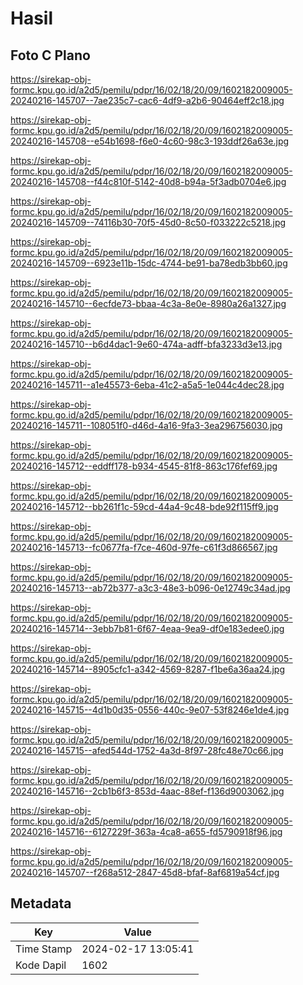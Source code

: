 # Hasil

## Foto C Plano

https://sirekap-obj-formc.kpu.go.id/a2d5/pemilu/pdpr/16/02/18/20/09/1602182009005-20240216-145707--7ae235c7-cac6-4df9-a2b6-90464eff2c18.jpg

https://sirekap-obj-formc.kpu.go.id/a2d5/pemilu/pdpr/16/02/18/20/09/1602182009005-20240216-145708--e54b1698-f6e0-4c60-98c3-193ddf26a63e.jpg

https://sirekap-obj-formc.kpu.go.id/a2d5/pemilu/pdpr/16/02/18/20/09/1602182009005-20240216-145708--f44c810f-5142-40d8-b94a-5f3adb0704e6.jpg

https://sirekap-obj-formc.kpu.go.id/a2d5/pemilu/pdpr/16/02/18/20/09/1602182009005-20240216-145709--74116b30-70f5-45d0-8c50-f033222c5218.jpg

https://sirekap-obj-formc.kpu.go.id/a2d5/pemilu/pdpr/16/02/18/20/09/1602182009005-20240216-145709--6923e11b-15dc-4744-be91-ba78edb3bb60.jpg

https://sirekap-obj-formc.kpu.go.id/a2d5/pemilu/pdpr/16/02/18/20/09/1602182009005-20240216-145710--6ecfde73-bbaa-4c3a-8e0e-8980a26a1327.jpg

https://sirekap-obj-formc.kpu.go.id/a2d5/pemilu/pdpr/16/02/18/20/09/1602182009005-20240216-145710--b6d4dac1-9e60-474a-adff-bfa3233d3e13.jpg

https://sirekap-obj-formc.kpu.go.id/a2d5/pemilu/pdpr/16/02/18/20/09/1602182009005-20240216-145711--a1e45573-6eba-41c2-a5a5-1e044c4dec28.jpg

https://sirekap-obj-formc.kpu.go.id/a2d5/pemilu/pdpr/16/02/18/20/09/1602182009005-20240216-145711--108051f0-d46d-4a16-9fa3-3ea296756030.jpg

https://sirekap-obj-formc.kpu.go.id/a2d5/pemilu/pdpr/16/02/18/20/09/1602182009005-20240216-145712--eddff178-b934-4545-81f8-863c176fef69.jpg

https://sirekap-obj-formc.kpu.go.id/a2d5/pemilu/pdpr/16/02/18/20/09/1602182009005-20240216-145712--bb261f1c-59cd-44a4-9c48-bde92f115ff9.jpg

https://sirekap-obj-formc.kpu.go.id/a2d5/pemilu/pdpr/16/02/18/20/09/1602182009005-20240216-145713--fc0677fa-f7ce-460d-97fe-c61f3d866567.jpg

https://sirekap-obj-formc.kpu.go.id/a2d5/pemilu/pdpr/16/02/18/20/09/1602182009005-20240216-145713--ab72b377-a3c3-48e3-b096-0e12749c34ad.jpg

https://sirekap-obj-formc.kpu.go.id/a2d5/pemilu/pdpr/16/02/18/20/09/1602182009005-20240216-145714--3ebb7b81-6f67-4eaa-9ea9-df0e183edee0.jpg

https://sirekap-obj-formc.kpu.go.id/a2d5/pemilu/pdpr/16/02/18/20/09/1602182009005-20240216-145714--8905cfc1-a342-4569-8287-f1be6a36aa24.jpg

https://sirekap-obj-formc.kpu.go.id/a2d5/pemilu/pdpr/16/02/18/20/09/1602182009005-20240216-145715--4d1b0d35-0556-440c-9e07-53f8246e1de4.jpg

https://sirekap-obj-formc.kpu.go.id/a2d5/pemilu/pdpr/16/02/18/20/09/1602182009005-20240216-145715--afed544d-1752-4a3d-8f97-28fc48e70c66.jpg

https://sirekap-obj-formc.kpu.go.id/a2d5/pemilu/pdpr/16/02/18/20/09/1602182009005-20240216-145716--2cb1b6f3-853d-4aac-88ef-f136d9003062.jpg

https://sirekap-obj-formc.kpu.go.id/a2d5/pemilu/pdpr/16/02/18/20/09/1602182009005-20240216-145716--6127229f-363a-4ca8-a655-fd5790918f96.jpg

https://sirekap-obj-formc.kpu.go.id/a2d5/pemilu/pdpr/16/02/18/20/09/1602182009005-20240216-145707--f268a512-2847-45d8-bfaf-8af6819a54cf.jpg


## Metadata

| Key        | Value               |
| ---------- | ------------------- |
| Time Stamp | 2024-02-17 13:05:41 |
| Kode Dapil | 1602                |



